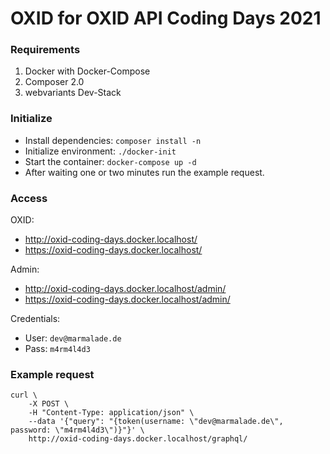 # OXID for OXID API Coding Days 2021

### Requirements
1. Docker with Docker-Compose
2. Composer 2.0
3. webvariants Dev-Stack

### Initialize
- Install dependencies: `composer install -n`
- Initialize environment: `./docker-init`
- Start the container: `docker-compose up -d`
- After waiting one or two minutes run the example request.

### Access
OXID:
- http://oxid-coding-days.docker.localhost/
- https://oxid-coding-days.docker.localhost/

Admin:
- http://oxid-coding-days.docker.localhost/admin/
- https://oxid-coding-days.docker.localhost/admin/

Credentials:
- User: `dev@marmalade.de`
- Pass: `m4rm4l4d3`

### Example request
```shell
curl \
    -X POST \
    -H "Content-Type: application/json" \
    --data '{"query": "{token(username: \"dev@marmalade.de\", password: \"m4rm4l4d3\")}"}' \
    http://oxid-coding-days.docker.localhost/graphql/
```
